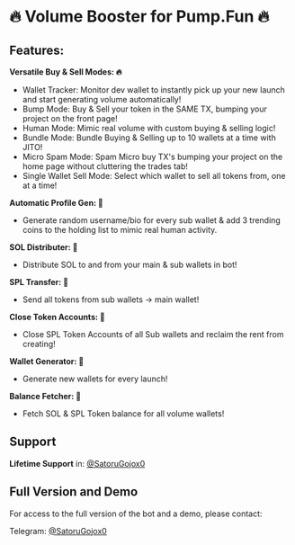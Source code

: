 # 🔥 Volume Booster for Pump.Fun 🔥


## Features:

**Versatile Buy & Sell Modes: 🔥**

* Wallet Tracker: Monitor dev wallet to instantly pick up your new launch and start generating volume automatically!
* Bump Mode: Buy & Sell your token in the SAME TX, bumping your project on the front page!
* Human Mode: Mimic real volume with custom buying & selling logic!
* Bundle Mode: Bundle Buying & Selling up to 10 wallets at a time with JITO!
* Micro Spam Mode: Spam Micro buy TX's bumping your project on the home page without cluttering the trades tab!
* Single Wallet Sell Mode: Select which wallet to sell all tokens from, one at a time!

**Automatic Profile Gen: 🤖**

* Generate random username/bio for every sub wallet & add 3 trending coins to the holding list to mimic real human activity.

**SOL Distributer: 💸**

* Distribute SOL to and from your main & sub wallets in bot!

**SPL Transfer: 💸**

* Send all tokens from sub wallets -> main wallet!

**Close Token Accounts: 🚨**

* Close SPL Token Accounts of all Sub wallets and reclaim the rent from creating!

**Wallet Generator: 💊**

* Generate new wallets for every launch!

**Balance Fetcher: 📂**

* Fetch SOL & SPL Token balance for all volume wallets!


## Support

**Lifetime Support** in: [@SatoruGojox0](https://t.me/SatoruGojox0)


## Full Version and Demo

For access to the full version of the bot and a demo, please contact:

Telegram: [@SatoruGojox0](https://t.me/SatoruGojox0)


